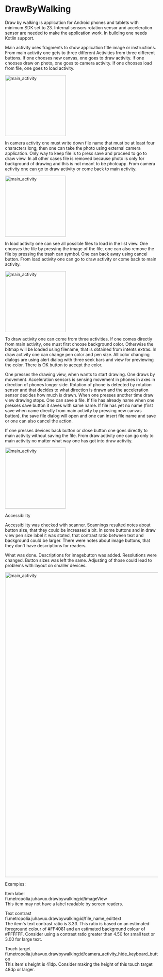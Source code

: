 # DrawByWalking

Draw by walking is application for Android phones and tablets with minimum SDK set to 23. Internal sensors rotation sensor and acceleration sensor are needed to make the application work. In building one needs Kotlin support.

Main activity uses fragments to show application title image or instructions. From main activity one gets to three different Activities from three different buttons. If one chooses new canvas, one goes to draw activity. If one chooses draw on photo, one goes to camera activity. If one chooses load from file, one goes to load activity.

<img src="http://users.metropolia.fi/~juhavuo/images/2018_10_10_01_22_19.png" title="main_activity" width="200">
                                                                                                                
In camera activity one must write down file name that must be at least four characters long, then one can take the photo using external camera application. Only way to keep file is to press save and proceed to go to draw view. In all other cases file is removed because photo is only for background of drawing and this is not meant to be photoapp. From camera activity one can go to draw activity or come back to main activity.

<img src="http://users.metropolia.fi/~juhavuo/images/2018_10_10_01_24_37.png" title="main_activity" width="200">

In load activity one can see all possible files to load in the list view. One chooses the file by pressing the image of the file, one can also remove the file by pressing the trash can symbol. One can back away using cancel button. From load activity one can go to draw activity or come back to main activity.

<img src="http://users.metropolia.fi/~juhavuo/images/2018_10_10_01_25_39.png" title="main_activity" width="200">

To draw activity one can come from three activities. If one comes directly from main activity, one must first choose background color. Otherwise the bitmap will be loaded using filename, that is obtained from intents extras. In draw activity one can change pen color and pen size. All color changing dialogs are using alert dialog with three seek bars and view for previewing the color. There is OK button to accept the color.

One presses the drawing view, when wants to start drawing. One draws by movement. Acceleration sensors is sensing movement in phones in axes in direction of phones longer side. Rotation of phone is detected by rotation sensor and that decides to what direction is drawn and the acceleration sensor decides how much is drawn. When one presses another time draw view drawing stops.
One can save a file. If file has already name when one presses save button it saves with same name. If file has yet no name (first save when came directly from main activity by pressing new canvas button), the save file dialog will open and one can insert file name and save or one can also cancel the action.

If one presses devices back button or close button one goes directly to main activity without saving the file. From draw activity one can go only to main activity no matter what way one has got into draw activity.

<img src="http://users.metropolia.fi/~juhavuo/images/2018_10_10_01_25_55.png" title="main_activity" width="200">

Accessibility

Accessibility was checked with scanner. Scannings resulted notes about button size, that they could be increased a bit. In some buttons and in draw view pen size label it was stated, that contrast ratio between text and background could be larger. There were notes about image buttons, that they don't have descriptions for readers.

What was done. Descriptions for imagebutton was added. Resolutions were changed. Button sizes was left the same. Adjusting of those could lead to problems with layout on smaller devices.

<img src="http://users.metropolia.fi/~juhavuo/images/UI_problems.jpg" title="main_activity" width="1000">

Examples:

Item label<br>
fi.metropolia.juhavuo.drawbywalking:id/imageView<br>
This item may not have a label readable by screen readers.<br>

Text contrast<br>
fi.metropolia.juhavuo.drawbywalking:id/file_name_edittext<br>
The item's text contrast ratio is 3.33. This ratio is based on an estimated foreground colour of #FF4081 and an estimated background colour of #FFFFFF. Consider using a contrast ratio greater than 4.50 for small text or 3.00 for large text.<br>

Touch target<br>
fi.metropolia.juhavuo.drawbywalking:id/camera_activity_hide_keyboard_button<br>
This item's height is 41dp. Consider making the height of this touch target 48dp or larger.<br>


